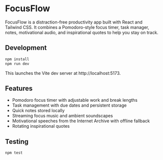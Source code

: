 # FocusFlow

FocusFlow is a distraction-free productivity app built with React and Tailwind CSS. It combines a Pomodoro-style focus timer, task manager, notes, motivational audio, and inspirational quotes to help you stay on track.

## Development

```bash
npm install
npm run dev
```

This launches the Vite dev server at http://localhost:5173.

## Features
- Pomodoro focus timer with adjustable work and break lengths
- Task management with due dates and persistent storage
- Quick notes stored locally
- Streaming focus music and ambient soundscapes
- Motivational speeches from the Internet Archive with offline fallback
- Rotating inspirational quotes

## Testing

```bash
npm test
```
